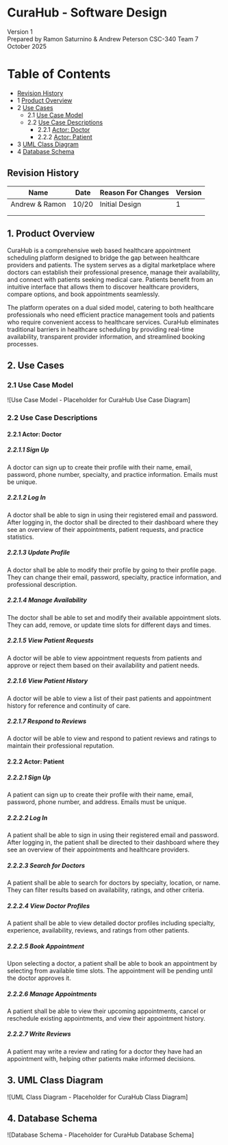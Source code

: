 # CuraHub - Software Design 

Version 1  
Prepared by Ramon Saturnino & Andrew Peterson
CSC-340 Team 7  
October 2025

Table of Contents
=================
* [Revision History](#revision-history)
* 1 [Product Overview](#1-product-overview)
* 2 [Use Cases](#2-use-cases)
  * 2.1 [Use Case Model](#21-use-case-model)
  * 2.2 [Use Case Descriptions](#22-use-case-descriptions)
    * 2.2.1 [Actor: Doctor](#221-actor-doctor)
    * 2.2.2 [Actor: Patient](#222-actor-patient) 
* 3 [UML Class Diagram](#3-uml-class-diagram)
* 4 [Database Schema](#4-database-schema)

## Revision History
| Name           | Date    | Reason For Changes  | Version   |
| ----           | ------- | ------------------- | --------- |
| Andrew & Ramon | 10/20   | Initial Design      |    1      |
|                |         |                     |           |
|                |         |                     |           |

## 1. Product Overview
CuraHub is a comprehensive web based healthcare appointment scheduling platform designed to bridge the gap between healthcare providers and patients. The system serves as a digital marketplace where doctors can establish their professional presence, manage their availability, and connect with patients seeking medical care. Patients benefit from an intuitive interface that allows them to discover healthcare providers, compare options, and book appointments seamlessly.

The platform operates on a dual sided model, catering to both healthcare professionals who need efficient practice management tools and patients who require convenient access to healthcare services. CuraHub eliminates traditional barriers in healthcare scheduling by providing real-time availability, transparent provider information, and streamlined booking processes.

## 2. Use Cases
### 2.1 Use Case Model
![Use Case Model - Placeholder for CuraHub Use Case Diagram]

### 2.2 Use Case Descriptions

#### 2.2.1 Actor: Doctor
##### 2.2.1.1 Sign Up
A doctor can sign up to create their profile with their name, email, password, phone number, specialty, and practice information. Emails must be unique.
##### 2.2.1.2 Log In
A doctor shall be able to sign in using their registered email and password. After logging in, the doctor shall be directed to their dashboard where they see an overview of their appointments, patient requests, and practice statistics.
##### 2.2.1.3 Update Profile
A doctor shall be able to modify their profile by going to their profile page. They can change their email, password, specialty, practice information, and professional description.
##### 2.2.1.4 Manage Availability
The doctor shall be able to set and modify their available appointment slots. They can add, remove, or update time slots for different days and times.
##### 2.2.1.5 View Patient Requests
A doctor will be able to view appointment requests from patients and approve or reject them based on their availability and patient needs.
##### 2.2.1.6 View Patient History
A doctor will be able to view a list of their past patients and appointment history for reference and continuity of care.
##### 2.2.1.7 Respond to Reviews
A doctor will be able to view and respond to patient reviews and ratings to maintain their professional reputation.

#### 2.2.2 Actor: Patient
##### 2.2.2.1 Sign Up
A patient can sign up to create their profile with their name, email, password, phone number, and address. Emails must be unique.
##### 2.2.2.2 Log In
A patient shall be able to sign in using their registered email and password. After logging in, the patient shall be directed to their dashboard where they see an overview of their appointments and healthcare providers.
##### 2.2.2.3 Search for Doctors
A patient shall be able to search for doctors by specialty, location, or name. They can filter results based on availability, ratings, and other criteria.
##### 2.2.2.4 View Doctor Profiles
A patient shall be able to view detailed doctor profiles including specialty, experience, availability, reviews, and ratings from other patients.
##### 2.2.2.5 Book Appointment
Upon selecting a doctor, a patient shall be able to book an appointment by selecting from available time slots. The appointment will be pending until the doctor approves it.
##### 2.2.2.6 Manage Appointments
A patient shall be able to view their upcoming appointments, cancel or reschedule existing appointments, and view their appointment history.
##### 2.2.2.7 Write Reviews
A patient may write a review and rating for a doctor they have had an appointment with, helping other patients make informed decisions.

## 3. UML Class Diagram
![UML Class Diagram - Placeholder for CuraHub Class Diagram]

## 4. Database Schema
![Database Schema - Placeholder for CuraHub Database Schema]

